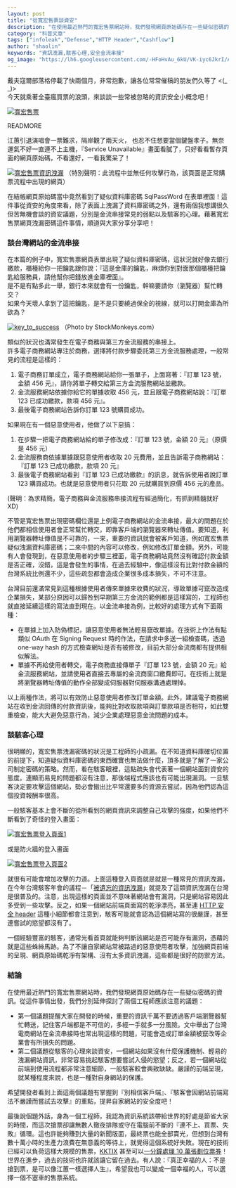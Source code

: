 ```yaml
---
layout: post
title: "從寬宏售票談資安"
description: "在使用最近熱門的寬宏售票網站時，我們發現網頁原始碼存在一些疑似密碼的資訊。從這件事情出發，我們分別延伸探討了兩個工程師應該注意的議題：分別是金流串接常見的弱點以及駭客的心理。"
category: "科普文章"
tags: ["infoleak","Defense","HTTP Header","Cashflow"]
author: "shaolin"
keywords: "資訊洩漏,駭客心理,安全金流串接"
og_image: "https://lh6.googleusercontent.com/-HFoHvAu_6kU/VK-iyc6JkrI/AAAAAAAAAvw/9mF_ebSMHUc/w878-h596-no/kham.com.tw.png"
---
```



戴夫寇爾部落格停載了快兩個月，非常抱歉，讓各位常常催稿的朋友們久等了 <(_ _)><br />
今天就乘著全臺瘋買票的浪頭，來談談一些常被忽略的資訊安全小概念吧！

[![寬宏售票](https://lh6.googleusercontent.com/-HFoHvAu_6kU/VK-iyc6JkrI/AAAAAAAAAvw/9mF_ebSMHUc/w878-h596-no/kham.com.tw.png "寬宏售票")](https://lh6.googleusercontent.com/-HFoHvAu_6kU/VK-iyc6JkrI/AAAAAAAAAvw/9mF_ebSMHUc/w878-h596-no/kham.com.tw.png)

READMORE

江蕙引退演唱會一票難求，隔岸觀了兩天火， 也忍不住想要當個鍵盤孝子。無奈運氣不好一直連不上主機，『Service Unavailable』畫面看膩了，只好看看暫存頁面的網頁原始碼，不看還好，一看我驚呆了！

[![寬宏售票資訊洩漏](https://lh6.googleusercontent.com/-JiRvqxjmTc0/VK-j-wHU6-I/AAAAAAAAAwE/29JWcFB9Oo0/w878-h650-no/kham_information_leakage.png "寬宏售票資訊洩漏")](https://lh6.googleusercontent.com/-JiRvqxjmTc0/VK-j-wHU6-I/AAAAAAAAAwE/29JWcFB9Oo0/w878-h650-no/kham_information_leakage.png)
（特別聲明：此流程中並無任何攻擊行為，該頁面是正常購票流程中出現的網頁）

在結帳網頁原始碼當中竟然看到了疑似資料庫密碼 SqlPassWord 在表單裡面！這件事從資安的角度來看，除了表面上洩漏了資料庫密碼之外，還有兩個我想講很久但苦無機會談的資安議題，分別是金流串接常見的弱點以及駭客的心理。藉著寬宏售票網頁洩漏密碼這件事情，順道與大家分享分享吧！

### 談台灣網站的金流串接

在本篇的例子中，寬宏售票網頁表單出現了疑似資料庫密碼，這狀況就好像去銀行繳款，櫃檯給你一把鑰匙跟你說：『這是金庫的鑰匙，麻煩你到對面那個櫃檯把鑰匙給服務員，請他幫你把錢放進金庫裡面』。<br />
是不是有點多此一舉，銀行本來就會有一份鑰匙，幹嘛要請你（瀏覽器）幫忙轉交？<br />
如果今天壞人拿到了這把鑰匙，是不是只要繞過保全的視線，就可以打開金庫為所欲為？

[![key_to_success](https://lh4.googleusercontent.com/-W3tAzOTSrrk/VK-iw2tdc9I/AAAAAAAAAvY/Qtq4pzXFGmE/w640-h427-no/3d_key_to_success.jpg "key_to_success")](https://lh4.googleusercontent.com/-W3tAzOTSrrk/VK-iw2tdc9I/AAAAAAAAAvY/Qtq4pzXFGmE/w640-h427-no/3d_key_to_success.jpg)
（Photo by StockMonkeys.com）

類似的狀況也滿常發生在電子商務與第三方金流服務的串接上。<br />
許多電子商務網站專注於商務，選擇將付款步驟委託第三方金流服務處理，一般常見的流程是這樣的：

1. 電子商務訂單成立，電子商務網站給你一張單子，上面寫著：『訂單 123 號， 金額 456 元』，請你將單子轉交給第三方金流服務網站並繳款。
2. 金流服務網站依據你給它的單據收取 456 元，並且跟電子商務網站說：『訂單 123 已成功繳款，款項 456 元』。
3. 最後電子商務網站告訴你訂單 123 號購買成功。

如果現在有一個惡意使用者，他做了以下惡搞：

1. 在步驟一把電子商務網站給的單子修改成：『訂單 123 號，金額 20 元』（原價是 456 元）
2. 金流服務商依據單據跟惡意使用者收取 20 元費用，並且告訴電子商務網站：『訂單 123 已成功繳款，款項 20 元』
3. 最後電子商務網站看到『訂單 123 已成功繳款』的訊息，就告訴使用者說訂單 123 購買成功。也就是惡意使用者只花取 20 元就購買到原價 456 元的產品。 

(聲明：為求精簡，電子商務與金流服務串接流程有經過簡化，有抓到精髓就好XD)

不管是寬宏售票出現密碼欄位還是上例電子商務網站的金流串接，最大的問題在於他們都相信使用者會正常幫忙轉交，即靠客戶端的瀏覽器來轉址傳值。要知道，利用瀏覽器轉址傳值是不可靠的，一來，重要的資訊就會被客戶知道，例如寬宏售票疑似洩漏資料庫密碼；二來中間的內容可以修改，例如修改訂單金額。另外，可能有人會發現到，在惡意使用者的步驟三裡面，電子商務網站竟然沒有確認付款金額是否正確，沒錯，這是會發生的事情，在過去經驗中，像這樣沒有比對付款金額的台灣系統比例還不少，這些疏忽都會造成企業很多成本損失，不可不注意。

台灣目前還滿常見到這種根據使用者傳來單據來收費的狀況，導致單據可竄改造成企業損失，某部分原因可以歸咎到早期第三方金流的範例都是這樣寫的，工程師也就直接延續這樣的寫法直到現在。以金流串接為例，比較好的處理方式有下面兩種：

* 在單據上加入防偽標記，讓惡意使用者無法輕易竄改單據。在技術上作法有點類似 OAuth 在 Signing Request 時的作法，在請求中多送一組檢查碼，透過 one-way hash 的方式檢查網址是否有被修改，目前大部分金流商都有提供相似解法。
* 單據不再給使用者轉交，電子商務直接傳單子『訂單 123 號，金額 20 元』給金流服務網站，並請使用者直接去專屬的金流商窗口繳費即可。在技術上就是將瀏覽器轉址傳值的動作全部變成伺服器對伺服器溝通處理掉。

以上兩種作法，將可以有效防止惡意使用者修改訂單金額。此外，建議電子商務網站在收到金流回傳的付款資訊後，能夠比對收取款項與訂單款項是否相符，如此雙重檢查，能大大避免惡意行為，減少企業處理惡意金流問題的成本。

### 談駭客心理

很明顯的，寬宏售票洩漏密碼的狀況是工程師的小疏漏。在不知道資料庫確切位置的前提下，知道疑似資料庫密碼的東西確實也無法做什麼，頂多就是了解了一家公司制定密碼的策略。然而，看在駭客眼裡，這點疏失會代表著一個網站面對資安的態度。連顯而易見的問題都沒有注意，那後端程式應該也有可能出現漏洞。一旦駭客決定要攻擊這個網站，勢必會搬出比平常還要多的資源去嘗試，因為他們認為這個投資報酬率很高。

一般駭客基本上會不斷的從所看到的網頁資訊來調整自己攻擊的強度，如果他們不斷看到了奇怪的登入畫面：

[![寬宏售票登入頁面1](https://lh3.googleusercontent.com/-hwjvY9pSsWQ/VK-iyPi36hI/AAAAAAAAAvo/lOXXP8NCU2A/w669-h372-no/kham_login_1.png "寬宏售票登入頁面1")](https://lh3.googleusercontent.com/-hwjvY9pSsWQ/VK-iyPi36hI/AAAAAAAAAvo/lOXXP8NCU2A/w669-h372-no/kham_login_1.png)

或是防火牆的登入畫面

[![寬宏售票登入頁面2](https://lh5.googleusercontent.com/-dPPY-uFkRM4/VK-iybc3oNI/AAAAAAAAAvs/XBpigkmx0MY/w756-h482-no/kham_login_2.png "寬宏售票登入頁面2")](https://lh5.googleusercontent.com/-dPPY-uFkRM4/VK-iybc3oNI/AAAAAAAAAvs/XBpigkmx0MY/w756-h482-no/kham_login_2.png)

就很有可能會增加攻擊的力道。上面這種登入頁面就是就是一種常見的資訊洩漏，在今年台灣駭客年會的議程－「[被遺忘的資訊洩漏](http://devco.re/blog/2014/08/26/information-leakage-in-taiwan-HITCON2014/)」就提及了這類資訊洩漏在台灣是很普及的。注意，出現這樣的頁面並不意味著網站會有漏洞，只是網站容易因此多受到一些攻擊。反之，如果一個網站前端頁面寫的乾淨漂亮，甚至連 [HTTP 安全 header](http://devco.re/blog/2014/03/10/security-issues-of-http-headers-1/) 這種小細節都會注意到，駭客可能就會認為這個網站寫的很嚴謹，甚至連嘗試的慾望都沒有了。

一個經驗豐富的駭客，通常光看首頁就能夠判斷該網站是否可能存有漏洞，憑藉的就是這些蛛絲馬跡。為了不讓自家網站常被路過的惡意使用者攻擊，加強網頁前端的呈現、網頁原始碼乾淨有架構、沒有太多資訊洩漏，這些都是很好的防禦方法。

### 結論

在使用最近熱門的寬宏售票網站時，我們發現網頁原始碼存在一些疑似密碼的資訊。從這件事情出發，我們分別延伸探討了兩個工程師應該注意的議題：

* 第一個議題提醒大家在開發的時候，重要的資訊千萬不要透過客戶端瀏覽器幫忙轉送，記住客戶端都是不可信的，多經一手就多一分風險。文中舉出了台灣電商網站在金流串接時也常出現這樣的問題，可能會造成訂單金額被竄改等企業會有所損失的問題。
* 第二個議題從駭客的心理來談資安，一個網站如果沒有什麼保護機制、輕易的洩漏網站資訊，非常容易挑起駭客想要嘗試入侵的慾望；反之，若一個網站從前端到使用流程都非常注意細節，一般駭客較會興致缺缺。嚴謹的前端呈現，就某種程度來說，也是一種對自身網站的保護。

希望開發者看到上面這兩個議題有掌握到『別相信客戶端』、『駭客會因網站前端寫法不嚴謹而嘗試去攻擊』的重點，提昇自家網站的安全度吧！

最後說個題外話，身為一個工程師，我認為資訊系統該帶給世界的好處是節省大家的時間，而這次搶票卻讓無數人徹夜排隊或守在電腦前不斷的『連不上、買票、失敗』循環。這也許能夠賺到大量的新聞版面，最終票也能全部賣光，但想到台灣有數十萬小時的生產力浪費在無意義的等待上，就覺得這個系統好失敗。現在的技術已經可以負荷這樣大規模的售票，[KKTIX](https://kktix.com/) 甚至可以[一分鐘處理 10 萬張劃位票券](https://medium.com/@hlb/kktix-2015-01-7bf84c47dfdf)！世界在進步，過去的技術也許就該讓它留在過去。有人說：『真正幸福的人：不是搶到票，是可以像江蕙一樣選擇人生』，希望我也可以變成一個幸福的人，可以選擇一個不塞車的售票系統。
